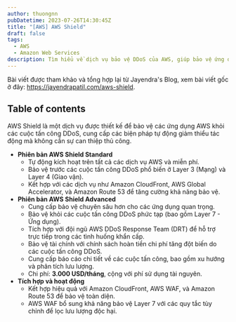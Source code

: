 ```yaml
---
author: thuongnn
pubDatetime: 2023-07-26T14:30:45Z
title: "[AWS] AWS Shield"
draft: false
tags:
  - AWS
  - Amazon Web Services
description: Tìm hiểu về dịch vụ bảo vệ DDoS của AWS, giúp bảo vệ ứng dụng khỏi các cuộc tấn công từ chối dịch vụ.
---
```

Bài viết được tham khảo và tổng hợp lại từ Jayendra's Blog, xem bài viết gốc ở đây: https://jayendrapatil.com/aws-shield. 

## Table of contents


AWS Shield là một dịch vụ được thiết kế để bảo vệ các ứng dụng AWS khỏi các cuộc tấn công DDoS, cung cấp các biện pháp tự động giảm thiểu tác động mà không cần sự can thiệp thủ công.

- **Phiên bản AWS Shield Standard**
    - Tự động kích hoạt trên tất cả các dịch vụ AWS và miễn phí.
    - Bảo vệ trước các cuộc tấn công DDoS phổ biến ở Layer 3 (Mạng) và Layer 4 (Giao vận).
    - Kết hợp với các dịch vụ như Amazon CloudFront, AWS Global Accelerator, và Amazon Route 53 để tăng cường khả năng bảo vệ.
- **Phiên bản AWS Shield Advanced**
    - Cung cấp bảo vệ chuyên sâu hơn cho các ứng dụng quan trọng.
    - Bảo vệ khỏi các cuộc tấn công DDoS phức tạp (bao gồm Layer 7 - Ứng dụng).
    - Tích hợp với đội ngũ AWS DDoS Response Team (DRT) để hỗ trợ trực tiếp trong các tình huống khẩn cấp.
    - Bảo vệ tài chính với chính sách hoàn tiền chi phí tăng đột biến do các cuộc tấn công DDoS.
    - Cung cấp báo cáo chi tiết về các cuộc tấn công, bao gồm xu hướng và phân tích lưu lượng.
    - Chi phí: **3.000 USD/tháng**, cộng với phí sử dụng tài nguyên.
- **Tích hợp và hoạt động**
    - Kết hợp hiệu quả với Amazon CloudFront, AWS WAF, và Amazon Route 53 để bảo vệ toàn diện.
    - AWS WAF bổ sung khả năng bảo vệ Layer 7 với các quy tắc tùy chỉnh để lọc lưu lượng độc hại.
